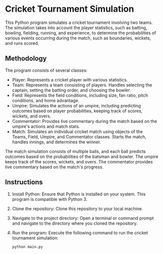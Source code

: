 # Cricket Tournament Simulation

This Python program simulates a cricket tournament involving two teams. The simulation takes into account the player statistics, such as batting, bowling, fielding, running, and experience, to determine the probabilities of various events occurring during the match, such as boundaries, wickets, and runs scored.

## Methodology

The program consists of several classes:

- Player: Represents a cricket player with various statistics.
- Team: Represents a team consisting of players. Handles selecting the captain, setting the batting order, and choosing the bowler.
- Field: Represents the field conditions, including size, fan ratio, pitch conditions, and home advantage.
- Umpire: Simulates the actions of an umpire, including predicting outcomes based on player probabilities, keeping track of scores, wickets, and overs.
- Commentator: Provides live commentary during the match based on the umpire's actions and match stats.
- Match: Simulates an individual cricket match using objects of the Teams, Field, Umpire, and Commentator classes. Starts the match, handles innings, and determines the winner.

The match simulation consists of multiple balls, and each ball predicts outcomes based on the probabilities of the batsman and bowler. The umpire keeps track of the scores, wickets, and overs. The commentator provides live commentary based on the match's progress.

## Instructions

1. Install Python: Ensure that Python is installed on your system. This program is compatible with Python 3.

2. Clone the repository: Clone this repository to your local machine.

3. Navigate to the project directory: Open a terminal or command prompt and navigate to the directory where you cloned the repository.

4. Run the program: Execute the following command to run the cricket tournament simulation:

   ```shell
   python main.py
